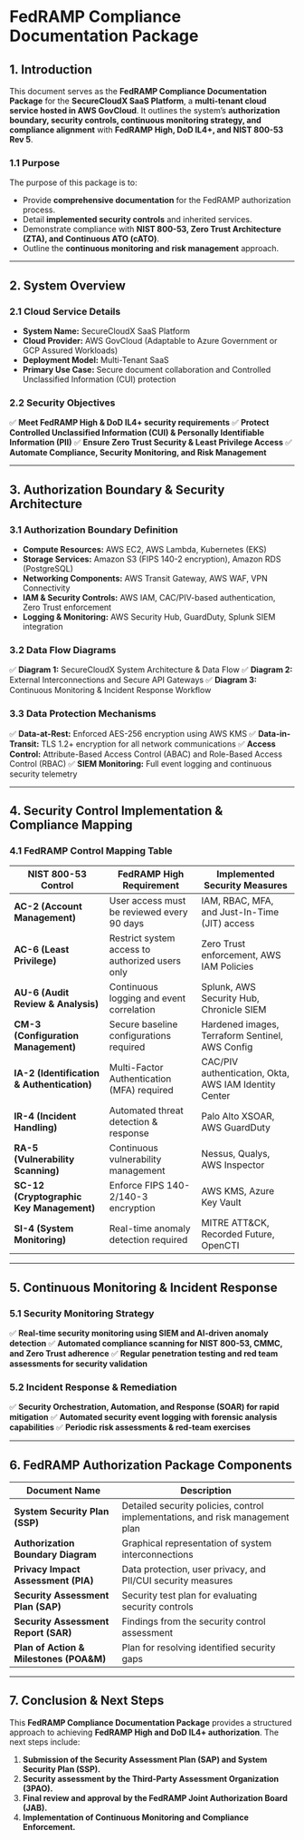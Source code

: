 # **FedRAMP Compliance Documentation Package**

## **1. Introduction**
This document serves as the **FedRAMP Compliance Documentation Package** for the **SecureCloudX SaaS Platform**, a **multi-tenant cloud service hosted in AWS GovCloud**. It outlines the system’s **authorization boundary, security controls, continuous monitoring strategy, and compliance alignment** with **FedRAMP High, DoD IL4+, and NIST 800-53 Rev 5**.

### **1.1 Purpose**
The purpose of this package is to:
- Provide **comprehensive documentation** for the FedRAMP authorization process.
- Detail **implemented security controls** and inherited services.
- Demonstrate compliance with **NIST 800-53, Zero Trust Architecture (ZTA), and Continuous ATO (cATO)**.
- Outline the **continuous monitoring and risk management** approach.

---

## **2. System Overview**
### **2.1 Cloud Service Details**
- **System Name:** SecureCloudX SaaS Platform
- **Cloud Provider:** AWS GovCloud (Adaptable to Azure Government or GCP Assured Workloads)
- **Deployment Model:** Multi-Tenant SaaS
- **Primary Use Case:** Secure document collaboration and Controlled Unclassified Information (CUI) protection

### **2.2 Security Objectives**
✅ **Meet FedRAMP High & DoD IL4+ security requirements**
✅ **Protect Controlled Unclassified Information (CUI) & Personally Identifiable Information (PII)**
✅ **Ensure Zero Trust Security & Least Privilege Access**
✅ **Automate Compliance, Security Monitoring, and Risk Management**

---

## **3. Authorization Boundary & Security Architecture**
### **3.1 Authorization Boundary Definition**
- **Compute Resources:** AWS EC2, AWS Lambda, Kubernetes (EKS)
- **Storage Services:** Amazon S3 (FIPS 140-2 encryption), Amazon RDS (PostgreSQL)
- **Networking Components:** AWS Transit Gateway, AWS WAF, VPN Connectivity
- **IAM & Security Controls:** AWS IAM, CAC/PIV-based authentication, Zero Trust enforcement
- **Logging & Monitoring:** AWS Security Hub, GuardDuty, Splunk SIEM integration

### **3.2 Data Flow Diagrams**
✅ **Diagram 1:** SecureCloudX System Architecture & Data Flow
✅ **Diagram 2:** External Interconnections and Secure API Gateways
✅ **Diagram 3:** Continuous Monitoring & Incident Response Workflow

### **3.3 Data Protection Mechanisms**
✅ **Data-at-Rest:** Enforced AES-256 encryption using AWS KMS
✅ **Data-in-Transit:** TLS 1.2+ encryption for all network communications
✅ **Access Control:** Attribute-Based Access Control (ABAC) and Role-Based Access Control (RBAC)
✅ **SIEM Monitoring:** Full event logging and continuous security telemetry

---

## **4. Security Control Implementation & Compliance Mapping**
### **4.1 FedRAMP Control Mapping Table**
| **NIST 800-53 Control** | **FedRAMP High Requirement** | **Implemented Security Measures** |
|----------------------|--------------------------|--------------------------------|
| **AC-2 (Account Management)** | User access must be reviewed every 90 days | IAM, RBAC, MFA, and Just-In-Time (JIT) access |
| **AC-6 (Least Privilege)** | Restrict system access to authorized users only | Zero Trust enforcement, AWS IAM Policies |
| **AU-6 (Audit Review & Analysis)** | Continuous logging and event correlation | Splunk, AWS Security Hub, Chronicle SIEM |
| **CM-3 (Configuration Management)** | Secure baseline configurations required | Hardened images, Terraform Sentinel, AWS Config |
| **IA-2 (Identification & Authentication)** | Multi-Factor Authentication (MFA) required | CAC/PIV authentication, Okta, AWS IAM Identity Center |
| **IR-4 (Incident Handling)** | Automated threat detection & response | Palo Alto XSOAR, AWS GuardDuty |
| **RA-5 (Vulnerability Scanning)** | Continuous vulnerability management | Nessus, Qualys, AWS Inspector |
| **SC-12 (Cryptographic Key Management)** | Enforce FIPS 140-2/140-3 encryption | AWS KMS, Azure Key Vault |
| **SI-4 (System Monitoring)** | Real-time anomaly detection required | MITRE ATT&CK, Recorded Future, OpenCTI |

---

## **5. Continuous Monitoring & Incident Response**
### **5.1 Security Monitoring Strategy**
✅ **Real-time security monitoring using SIEM and AI-driven anomaly detection**
✅ **Automated compliance scanning for NIST 800-53, CMMC, and Zero Trust adherence**
✅ **Regular penetration testing and red team assessments for security validation**

### **5.2 Incident Response & Remediation**
✅ **Security Orchestration, Automation, and Response (SOAR) for rapid mitigation**
✅ **Automated security event logging with forensic analysis capabilities**
✅ **Periodic risk assessments & red-team exercises**

---

## **6. FedRAMP Authorization Package Components**
| **Document Name** | **Description** |
|----------------|------------------------------------------|
| **System Security Plan (SSP)** | Detailed security policies, control implementations, and risk management plan |
| **Authorization Boundary Diagram** | Graphical representation of system interconnections |
| **Privacy Impact Assessment (PIA)** | Data protection, user privacy, and PII/CUI security measures |
| **Security Assessment Plan (SAP)** | Security test plan for evaluating security controls |
| **Security Assessment Report (SAR)** | Findings from the security control assessment |
| **Plan of Action & Milestones (POA&M)** | Plan for resolving identified security gaps |

---

## **7. Conclusion & Next Steps**
This **FedRAMP Compliance Documentation Package** provides a structured approach to achieving **FedRAMP High and DoD IL4+ authorization**. The next steps include:
1. **Submission of the Security Assessment Plan (SAP) and System Security Plan (SSP).**
2. **Security assessment by the Third-Party Assessment Organization (3PAO).**
3. **Final review and approval by the FedRAMP Joint Authorization Board (JAB).**
4. **Implementation of Continuous Monitoring and Compliance Enforcement.**
